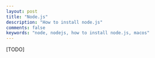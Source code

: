 ```yaml
---
layout: post
title: "Node.js"
description: "How to install node.js"
comments: false
keywords: "node, nodejs, how to install node.js, macos"
---
```


[TODO]

